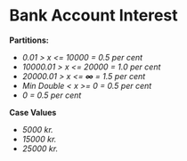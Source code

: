 # Bank Account Interest

**Partitions:**

- _0.01 > x <= 10000 = 0.5 per cent_
- _10000.01 > x <= 20000 = 1.0 per cent_
- _20000.01 > x <= **&#x221E;** = 1.5 per cent_
- _Min Double < x >= 0 = 0.5 per cent_
- _0 = 0.5 per cent_

**Case Values**

- _5000 kr._
- _15000 kr._
- _25000 kr._
